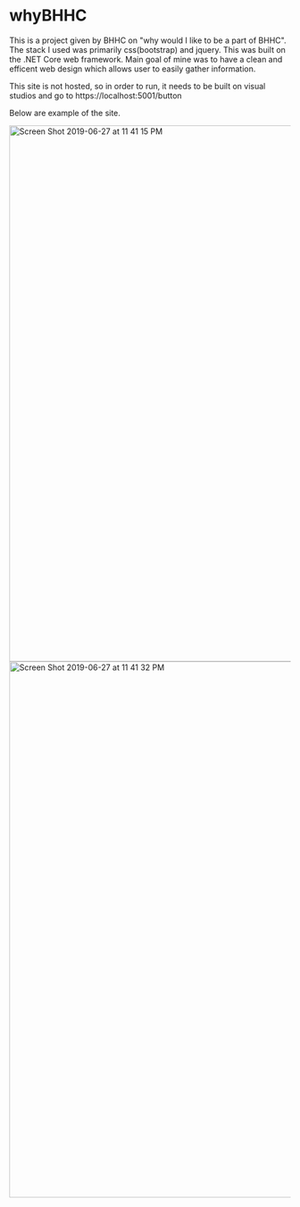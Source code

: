# whyBHHC

This is a project given by BHHC on "why would I like to be a part of BHHC". The stack I used was primarily css(bootstrap) and jquery. This was built on the .NET Core web framework. Main goal of mine was to have a clean and efficent web design which allows user to easily gather information. 

This site is not hosted, so in order to run, it needs to be built on visual studios and go to https://localhost:5001/button


Below are example of the site.

<img width="960" alt="Screen Shot 2019-06-27 at 11 41 15 PM" src="https://user-images.githubusercontent.com/52301115/60322792-300d3880-9935-11e9-923c-fdf9f7c15961.png">
<img width="960" alt="Screen Shot 2019-06-27 at 11 41 32 PM" src="https://user-images.githubusercontent.com/52301115/60322869-62b73100-9935-11e9-9b2e-632230a4a951.png">
